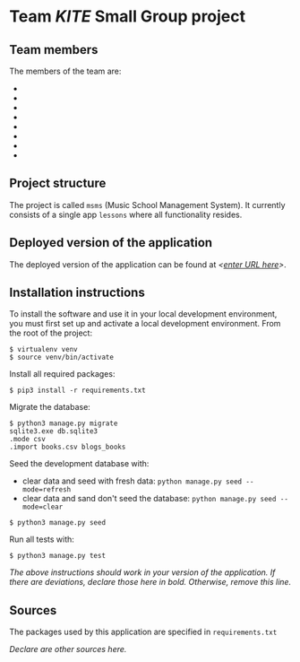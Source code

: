 # Team *KITE* Small Group project

## Team members
The members of the team are:
- *<Alexandru Godoroja>*
- *<Tanish Kejriwal>*
- *<Timi Disu>*
- *<Dylan Barker>*
- *<Joshua Bebbington>*
- *<Muhammad Jawad>*
- *<Saurav Miah>*
- *<Tejveer Nag>*


## Project structure
The project is called `msms` (Music School Management System).  It currently consists of a single app `lessons` where all functionality resides.

## Deployed version of the application
The deployed version of the application can be found at *<[enter URL here](URL)>*.

## Installation instructions
To install the software and use it in your local development environment, you must first set up and activate a local development environment.  From the root of the project:

```
$ virtualenv venv
$ source venv/bin/activate
```

Install all required packages:

```
$ pip3 install -r requirements.txt
```

Migrate the database:

```
$ python3 manage.py migrate
sqlite3.exe db.sqlite3
.mode csv
.import books.csv blogs_books

```

Seed the development database with:
  - clear data and seed with fresh data: 
  ```python manage.py seed --mode=refresh```
  - clear data and sand don't seed the database: 
  ```python manage.py seed --mode=clear```

```
$ python3 manage.py seed
```

Run all tests with:
```
$ python3 manage.py test
```

*The above instructions should work in your version of the application.  If there are deviations, declare those here in bold.  Otherwise, remove this line.*

## Sources
The packages used by this application are specified in `requirements.txt`

*Declare are other sources here.*
